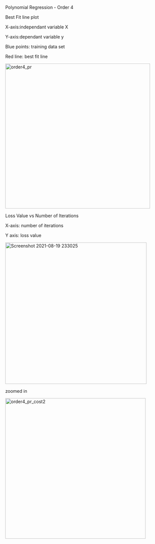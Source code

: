 Polynomial Regression - Order 4

Best Fit line plot

X-axis:independant variable X

Y-axis:dependant variable y

Blue points: training data set

Red line: best fit line

<img width="457" alt="order4_pr" src="https://user-images.githubusercontent.com/84333538/130123592-f18d3d20-8618-4cc3-8534-49523d849985.png">

Loss Value vs Number of Iterations

X-axis: number of iterations

Y axis: loss value

<img width="446" alt="Screenshot 2021-08-19 233025" src="https://user-images.githubusercontent.com/84333538/130123663-2a4c045e-ae19-4e4b-b0c2-052cd71dc85a.png">

zoomed in

<img width="443" alt="order4_pr_cost2" src="https://user-images.githubusercontent.com/84333538/130123716-04d6d064-b8e3-484b-9736-2b2cca1aa8bf.png">
